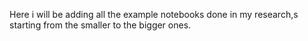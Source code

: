 Here i will be adding all the example notebooks done in my research,s starting from the smaller to the bigger ones.
